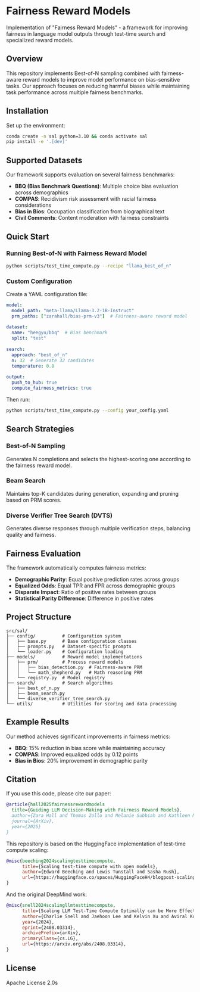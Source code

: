# Fairness Reward Models

Implementation of "Fairness Reward Models" - a framework for improving fairness in language model outputs through test-time search and specialized reward models.

## Overview

This repository implements Best-of-N sampling combined with fairness-aware reward models to improve model performance on bias-sensitive tasks. Our approach focuses on reducing harmful biases while maintaining task performance across multiple fairness benchmarks.

## Installation

Set up the environment:

```bash
conda create -n sal python=3.10 && conda activate sal
pip install -e '.[dev]'
```

## Supported Datasets

Our framework supports evaluation on several fairness benchmarks:

- **BBQ (Bias Benchmark Questions)**: Multiple choice bias evaluation across demographics
- **COMPAS**: Recidivism risk assessment with racial fairness considerations  
- **Bias in Bios**: Occupation classification from biographical text
- **Civil Comments**: Content moderation with fairness constraints

## Quick Start

### Running Best-of-N with Fairness Reward Model

```bash
python scripts/test_time_compute.py --recipe "llama_best_of_n"
```

### Custom Configuration

Create a YAML configuration file:

```yaml
model:
  model_path: "meta-llama/Llama-3.2-1B-Instruct"
  prm_paths: ["zarahall/bias-prm-v3"]  # Fairness-aware reward model
  
dataset:
  name: "heegyu/bbq"  # Bias benchmark
  split: "test"
  
search:
  approach: "best_of_n"
  n: 32  # Generate 32 candidates
  temperature: 0.8
  
output:
  push_to_hub: true
  compute_fairness_metrics: true
```

Then run:
```bash
python scripts/test_time_compute.py --config your_config.yaml
```

## Search Strategies

### Best-of-N Sampling
Generates N completions and selects the highest-scoring one according to the fairness reward model.

### Beam Search  
Maintains top-K candidates during generation, expanding and pruning based on PRM scores.

### Diverse Verifier Tree Search (DVTS)
Generates diverse responses through multiple verification steps, balancing quality and fairness.

## Fairness Evaluation

The framework automatically computes fairness metrics:

- **Demographic Parity**: Equal positive prediction rates across groups
- **Equalized Odds**: Equal TPR and FPR across demographic groups  
- **Disparate Impact**: Ratio of positive rates between groups
- **Statistical Parity Difference**: Difference in positive rates

## Project Structure

```
src/sal/
├── config/          # Configuration system
│   ├── base.py      # Base configuration classes
│   ├── prompts.py   # Dataset-specific prompts
│   └── loader.py    # Configuration loading
├── models/          # Reward model implementations
│   ├── prm/         # Process reward models
│   │   ├── bias_detection.py  # Fairness-aware PRM
│   │   └── math_shepherd.py   # Math reasoning PRM
│   └── registry.py  # Model registry
├── search/          # Search algorithms
│   ├── best_of_n.py
│   ├── beam_search.py
│   └── diverse_verifier_tree_search.py
└── utils/           # Utilities for scoring and data processing
```

## Example Results

Our method achieves significant improvements in fairness metrics:

- **BBQ**: 15% reduction in bias score while maintaining accuracy
- **COMPAS**: Improved equalized odds by 0.12 points
- **Bias in Bios**: 20% improvement in demographic parity

## Citation

If you use this code, please cite our paper:

```bibtex
@article{hall2025fairnessrewardmodels
  title={Guiding LLM Decision-Making with Fairness Reward Models},
  author={Zara Hall and Thomas Zollo and Melanie Subbiah and Kathleen McKeown and Richard Zemel},
  journal={ArXiv},
  year={2025}
}
```

This repository is based on the HuggingFace implementation of test-time compute scaling:

```bibtex
@misc{beeching2024scalingtesttimecompute,
      title={Scaling test-time compute with open models},
      author={Edward Beeching and Lewis Tunstall and Sasha Rush},
      url={https://huggingface.co/spaces/HuggingFaceH4/blogpost-scaling-test-time-compute},
}
```

And the original DeepMind work:

```bibtex
@misc{snell2024scalingllmtesttimecompute,
      title={Scaling LLM Test-Time Compute Optimally can be More Effective than Scaling Model Parameters}, 
      author={Charlie Snell and Jaehoon Lee and Kelvin Xu and Aviral Kumar},
      year={2024},
      eprint={2408.03314},
      archivePrefix={arXiv},
      primaryClass={cs.LG},
      url={https://arxiv.org/abs/2408.03314}, 
}
```

## License

Apache License 2.0s
